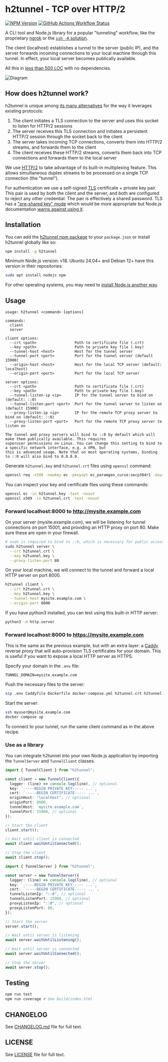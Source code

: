 # h2tunnel - TCP over HTTP/2

[![NPM Version](https://img.shields.io/npm/v/h2tunnel)](https://www.npmjs.com/package/h2tunnel)
[![GitHub Actions Workflow Status](https://img.shields.io/github/actions/workflow/status/boronine/h2tunnel/node.js.yml)](https://github.com/boronine/h2tunnel/actions/workflows/node.js.yml)

A CLI tool and Node.js library for a popular "tunneling" workflow, like the proprietary [ngrok](https://ngrok.com/)
or the [`ssh -R` solution](https://www.ssh.com/academy/ssh/tunneling-example#remote-forwarding).

The client (localhost) establishes a tunnel to the server (public IP), and the server forwards incoming connections to
your local machine through this tunnel. In effect, your local server becomes publically available.

All this in [less than 500 LOC](https://github.com/boronine/h2tunnel/blob/main/src/h2tunnel.ts)
with no dependencies.

![Diagram](https://raw.githubusercontent.com/boronine/h2tunnel/main/diagram.drawio.svg)

## How does h2tunnel work?

h2tunnel is unique among [its many alternatives](https://github.com/anderspitman/awesome-tunneling) for the way it
leverages existing protocols:

1. The client initiates a TLS connection to the server and uses this socket to listen for HTTP/2 sessions
2. The server receives this TLS connection and initiates a persistent HTTP/2 session through the socket back to the client
3. The server takes incoming TCP connections, converts them into HTTP/2 streams, and forwards them to the client
4. The client receives these HTTP/2 streams, converts them back into TCP connections and forwards them to the local server

We use [HTTP/2](https://en.wikipedia.org/wiki/HTTP/2) to take advantage of its built-in multiplexing feature. This
allows simultaneous duplex streams to be processed on a single TCP connection (the "tunnel").

For authentication we use a self-signed [TLS](https://en.wikipedia.org/wiki/Transport_Layer_Security) certificate +
private key pair. This pair is used by both the client and the server, and both are configured to reject any other
credential. The pair is effectively a shared password. TLS has a ["pre-shared key" mode](https://en.wikipedia.org/wiki/TLS-PSK)
which would be more appropriate but Node.js documentation [warns against using it](https://github.com/boronine/h2tunnel/issues/5).

## Installation

You can add the [h2tunnel npm package](https://www.npmjs.com/package/h2tunnel) to your `package.json` or install
h2tunnel globally like so:

```bash
npm install -g h2tunnel
```

Minimum Node.js version: v18. Ubuntu 24.04+ and Debian 12+ have this version in their repositories:

```bash
sudo apt install nodejs npm
```

For other operating systems, you may need to [install Node.js another way](https://nodejs.org/en/download/package-manager).

## Usage

```
usage: h2tunnel <command> [options]

commands:
  client
  server
 
client options:
  --crt <path>                 Path to certificate file (.crt)
  --key <path>                 Path to private key file (.key)
  --tunnel-host <host>         Host for the tunnel server
  --tunnel-port <port>         Port for the tunnel server (default 15900)
  --origin-host <host>         Host for the local TCP server (default: localhost)
  --origin-port <port>         Port for the local TCP server

server options:
  --crt <path>                 Path to certificate file (.crt)
  --key <path>                 Path to private key file (.key)
  --tunnel-listen-ip <ip>      IP for the tunnel server to bind on (default: ::0)
  --tunnel-listen-port <port>  Port for the tunnel server to listen on (default 15900)
  --proxy-listen-ip <ip>       IP for the remote TCP proxy server to bind on (default: ::0)
  --proxy-listen-port <port>   Port for the remote TCP proxy server to listen on
  
The tunnel and proxy servers will bind to ::0 by default which will make them publically available. This requires
superuser permissions on Linux. You can change this setting to bind to a specific network interface, e.g. a VPN, but
this is advanced usage. Note that on most operating systems, binding to ::0 will also bind to 0.0.0.0.
```

Generate `h2tunnel.key` and `h2tunnel.crt` files using `openssl` command:

```bash
openssl req -x509 -newkey ec -pkeyopt ec_paramgen_curve:secp384r1 -days 3650 -nodes -keyout h2tunnel.key -out h2tunnel.crt -subj "/CN=localhost"
```

You can inspect your key and certificate files using these commands:

```bash
openssl ec -in h2tunnel.key -text -noout
openssl x509 -in h2tunnel.crt -text -noout
```

### Forward localhost:8000 to http://mysite.example.com

On your server (mysite.example.com), we will be listening for tunnel connections on port 15001, and providing an HTTP
proxy on port 80. Make sure these are open in your firewall.

```bash
# sudo is required to bind to ::0, which is necessary for public access
sudo h2tunnel server \
  --crt h2tunnel.crt \
  --key h2tunnel.key \
  --proxy-listen-port 80
```

On your local machine, we will connect to the tunnel and forward a local HTTP server on port 8000.

```bash
h2tunnel client \
  --crt h2tunnel.crt \
  --key h2tunnel.key \
  --tunnel-host mysite.example.com \
  --origin-port 8000
```

If you have python3 installed, you can test using this built-in HTTP server:

```bash
python3 -m http.server
```

### Forward localhost:8000 to https://mysite.example.com

This is the same as the previous example, but with an extra layer: a [Caddy](https://caddyserver.com/) reverse proxy
that will auto-provision TLS certificates for your domain. This is useful if you want to expose a local HTTP server
as HTTPS.

Specify your domain in the `.env` file:

```
TUNNEL_DOMAIN=mysite.example.com
```

Push the necessary files to the server:

```bash
scp .env Caddyfile Dockerfile docker-compose.yml h2tunnel.crt h2tunnel.key myuser@mysite.example.com:/home/myuser
```

Start the server:

```bash
ssh myuser@mysite.example.com
docker compose up
```

To connect to your tunnel, run the same client command as in the above recipe.

### Use as a library

You can integrate h2tunnel into your own Node.js application by importing the `TunnelServer` and `TunnelClient` classes.

```typescript
import { TunnelClient } from "h2tunnel";

const client = new TunnelClient({
  logger: (line) => console.log(line), // optional
  key: `-----BEGIN PRIVATE KEY----- ...`,
  cert: `-----BEGIN CERTIFICATE----- ...`,
  originHost: "localhost", // optional
  originPort: 8000,
  tunnelHost: `mysite.example.com`,
  tunnelPort: 15900, // optional
});

// Start the client
client.start();

// Wait until client is connected
await client.waitUntilConnected();

// Stop the client
await client.stop();
```

```typescript
import { TunnelServer } from "h2tunnel";

const server = new TunnelServer({
  logger: (line) => console.log(line), // optional
  key: `-----BEGIN PRIVATE KEY----- ...`,
  cert: `-----BEGIN CERTIFICATE----- ...`,
  tunnelListenIp: "::0", // optional
  tunnelListenPort: 15900, // optional
  proxyListenIp: "::0", // optional
  proxyListenPort: 80,
});

// Start the server
server.start();

// Wait until server is listening
await server.waitUntilListening();

// Wait until server is connected
await server.waitUntilConnected();

// Stop the server
await server.stop();
```

## Testing

```bash
npm run test
npm run coverage # See build/index.html
```

## CHANGELOG

See [CHANGELOG.md](./CHANGELOG.md) file for full text.

## LICENSE

See [LICENSE](./LICENSE) file for full text.
